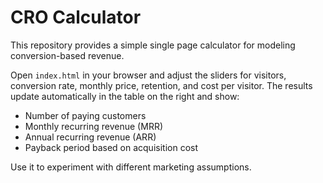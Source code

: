 # CRO Calculator

This repository provides a simple single page calculator for modeling conversion-based revenue.

Open `index.html` in your browser and adjust the sliders for visitors, conversion rate, monthly price, retention, and cost per visitor. The results update automatically in the table on the right and show:

- Number of paying customers
- Monthly recurring revenue (MRR)
- Annual recurring revenue (ARR)
- Payback period based on acquisition cost

Use it to experiment with different marketing assumptions.
